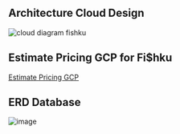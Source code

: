## Architecture Cloud Design
![cloud diagram fishku](https://user-images.githubusercontent.com/79828903/170835033-55e954d3-affa-4054-90d8-71169396553b.jpeg)



## Estimate Pricing GCP for Fi$hku
[Estimate Pricing GCP](https://cloud.google.com/products/calculator/#id=15a7b9d9-20c5-4b95-95c4-cd0882e9e64a)



## ERD Database
![image](https://user-images.githubusercontent.com/79828903/171635145-3fa006da-a30b-4e5a-8dc6-6fb6ab3b1528.png)

